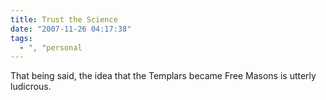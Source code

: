 ```yaml
---
title: Trust the Science
date: "2007-11-26 04:17:38"
tags:
  - ", "personal
---
```

That being said, the idea that the Templars became Free Masons is utterly ludicrous. 

